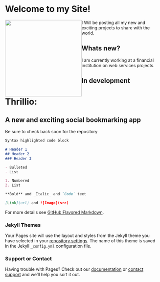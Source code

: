 # Welcome to my Site!


  <img style="float: left;" src="https://octodex.github.com/images/yaktocat.png" width="250" >I Will be posting all my new and exciting projects to share with the world. 





## Whats new?

I am currently working at a financial institution on web services projects. 

## In development

# Thrillio: 
## A new and exciting social bookmarking app

Be sure to check back soon for the repository

```markdown
Syntax highlighted code block

# Header 1
## Header 2
### Header 3

- Bulleted
- List

1. Numbered
2. List

**Bold** and _Italic_ and `Code` text

[Link](url) and ![Image](src)
```

For more details see [GitHub Flavored Markdown](https://guides.github.com/features/mastering-markdown/).

### Jekyll Themes

Your Pages site will use the layout and styles from the Jekyll theme you have selected in your [repository settings](https://github.com/igaldb/igaldb.github.io/settings). The name of this theme is saved in the Jekyll `_config.yml` configuration file.

### Support or Contact

Having trouble with Pages? Check out our [documentation](https://help.github.com/categories/github-pages-basics/) or [contact support](https://github.com/contact) and we’ll help you sort it out.
